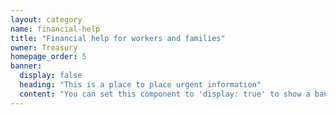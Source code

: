 ```yaml
---
layout: category
name: financial-help
title: "Financial help for workers and families"
owner: Treasury
homepage_order: 5
banner:
  display: false
  heading: "This is a place to place urgent information"
  content: "You can set this component to 'display: true' to show a banner at the top of the page."
---
```

